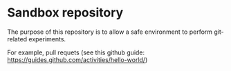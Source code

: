 # Sandbox repository

The purpose of this repository is to allow a safe environment to perform git-related experiments.

For example, pull requets (see this github guide: https://guides.github.com/activities/hello-world/)

